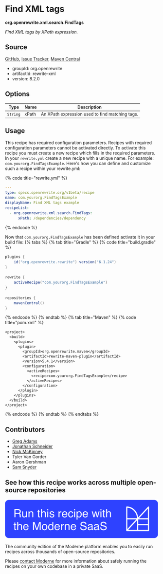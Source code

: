 # Find XML tags

**org.openrewrite.xml.search.FindTags**

_Find XML tags by XPath expression._

## Source

[GitHub](https://github.com/openrewrite/rewrite/blob/main/rewrite-xml/src/main/java/org/openrewrite/xml/search/FindTags.java), [Issue Tracker](https://github.com/openrewrite/rewrite/issues), [Maven Central](https://central.sonatype.com/artifact/org.openrewrite/rewrite-xml/8.2.0/jar)

* groupId: org.openrewrite
* artifactId: rewrite-xml
* version: 8.2.0

## Options

| Type | Name | Description |
| -- | -- | -- |
| `String` | xPath | An XPath expression used to find matching tags. |


## Usage

This recipe has required configuration parameters. Recipes with required configuration parameters cannot be activated directly. To activate this recipe you must create a new recipe which fills in the required parameters. In your `rewrite.yml` create a new recipe with a unique name. For example: `com.yourorg.FindTagsExample`.
Here's how you can define and customize such a recipe within your rewrite.yml:

{% code title="rewrite.yml" %}
```yaml
---
type: specs.openrewrite.org/v1beta/recipe
name: com.yourorg.FindTagsExample
displayName: Find XML tags example
recipeList:
  - org.openrewrite.xml.search.FindTags:
      xPath: /dependencies/dependency
```
{% endcode %}

Now that `com.yourorg.FindTagsExample` has been defined activate it in your build file:
{% tabs %}
{% tab title="Gradle" %}
{% code title="build.gradle" %}
```groovy
plugins {
    id("org.openrewrite.rewrite") version("6.1.24")
}

rewrite {
    activeRecipe("com.yourorg.FindTagsExample")
}

repositories {
    mavenCentral()
}
```
{% endcode %}
{% endtab %}
{% tab title="Maven" %}
{% code title="pom.xml" %}
```markup
<project>
  <build>
    <plugins>
      <plugin>
        <groupId>org.openrewrite.maven</groupId>
        <artifactId>rewrite-maven-plugin</artifactId>
        <version>5.4.1</version>
        <configuration>
          <activeRecipes>
            <recipe>com.yourorg.FindTagsExample</recipe>
          </activeRecipes>
        </configuration>
      </plugin>
    </plugins>
  </build>
</project>
```
{% endcode %}
{% endtab %}
{% endtabs %}

## Contributors
* [Greg Adams](mailto:greg@moderne.io)
* [Jonathan Schneider](mailto:jkschneider@gmail.com)
* [Nick McKinney](mailto:mckinneynicholas@gmail.com)
* Tyler Van Gorder
* Aaron Gershman
* [Sam Snyder](mailto:sam@moderne.io)


## See how this recipe works across multiple open-source repositories

[![Moderne Link Image](/.gitbook/assets/ModerneRecipeButton.png)](https://app.moderne.io/recipes/org.openrewrite.xml.search.FindTags)

The community edition of the Moderne platform enables you to easily run recipes across thousands of open-source repositories.

Please [contact Moderne](https://moderne.io/product) for more information about safely running the recipes on your own codebase in a private SaaS.
